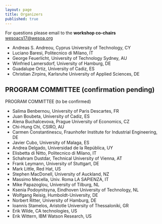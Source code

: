```yaml
---
layout: page
title: Organizers
published: true
---
```


For questions please email to the **workshop co-chairs** [wesoacs17@wesoa.org](mailto:wesoacs17@wesoa.org)

- Andreas S. Andreou, Cyprus University of Technology, CY
- Luciano Baresi, Politecnico di Milano, IT
- George Feuerlicht, University of Technology Sydney, AU
- Winfried Lamersdorf, University of Hamburg, DE
- Guadalupe Ortiz, University of Cadiz, ES
- Christian Zirpins, Karlsruhe University of Applied Sciences, DE

## PROGRAM COMMITTEE (confirmation pending)

PROGRAM COMMITTEE (to be confirmed) 
- Salima Benbernou, University of Paris Descartes,	FR
- Juan	Boubeta,	University of Cadiz,	ES
- Alena	Buchalcevova,	Prague University of Economics,	CZ
- Chi-Hung	Chi,	CSIRO,	AU
- Carmen	Constantinescu,	Fraunhofer Institute for Industrial Engineering,	DE
- Javier	Cubo,	University of Malaga,	ES
- Andrea	Delgado,	Universidad de la República,	UY
- Elisbetta	di Nitto,	Politecnico di Milano,	IT
- Schahram	Dustdar,	Technical University of Vienna,	AT
- Frank	Leymann,	University of Stuttgart,	DE
- Mark	Little,	Red Hat,	US
- Stephen	MacDonell,	University of Auckland,	NZ
- Massimo	Mecella,	Univ. Roma LA SAPIENZA,	IT
- Mike	Papazoglou,	University of Tilburg,	NL
- Ksenia	Podoynitsyna,	Eindhoven University of Technology,	NL
- Wolfgang	Reisig,	Humboldt-University,	DE
- Norbert	Ritter,	University of Hamburg,	DE
- Ioannis	Stamelos,	Aristotle University of Thessaloniki,	GR
- Erik	Wilde,	CA technologies,	US
- Erik	Wittern,	IBM Watson Research,	US